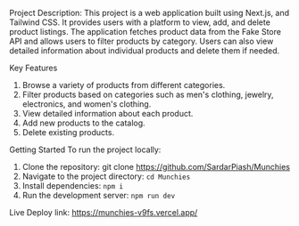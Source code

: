 

Project Description:
This project is a web application built using Next.js, and Tailwind CSS. It provides users with a platform to view, add, and delete product listings. The application fetches product data from the Fake Store API and allows users to filter products by category. Users can also view detailed information about individual products and delete them if needed.

Key Features
1. Browse a variety of products from different categories.
2. Filter products based on categories such as men's clothing, jewelry, electronics, and women's clothing.
3. View detailed information about each product.
4. Add new products to the catalog.
5. Delete existing products.

Getting Started
To run the project locally:
1. Clone the repository: git clone https://github.com/SardarPiash/Munchies
2. Navigate to the project directory: `cd Munchies`
3. Install dependencies: `npm i`
4. Run the development server: `npm run dev`


Live Deploy link: https://munchies-v9fs.vercel.app/